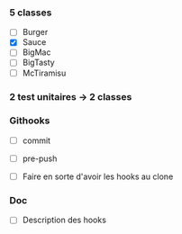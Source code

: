 ### 5 classes
- [ ] Burger
- [x] Sauce
- [ ] BigMac
- [ ] BigTasty
- [ ] McTiramisu

### 2 test unitaires -> 2 classes

### Githooks
- [ ] commit
- [ ] pre-push

- [ ] Faire en sorte d'avoir les hooks au clone

### Doc
- [ ] Description des hooks
